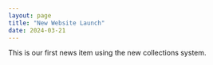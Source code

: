 ```yaml
---
layout: page
title: "New Website Launch"
date: 2024-03-21
---
```

This is our first news item using the new collections system.
